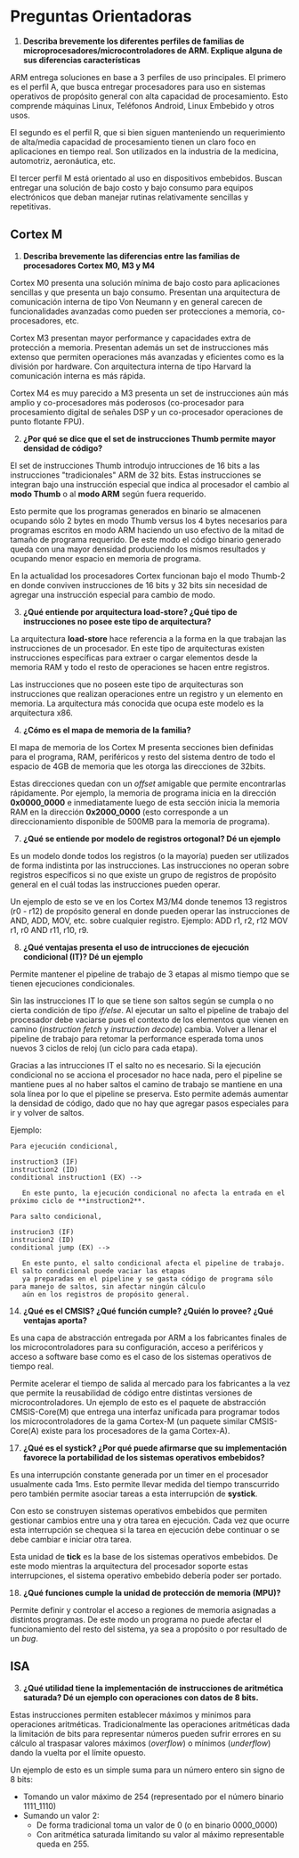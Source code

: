 # Preguntas Orientadoras

1. **Describa brevemente los diferentes perfiles de familias de
   microprocesadores/microcontroladores de ARM. Explique alguna de sus diferencias
   características**

ARM entrega soluciones en base a 3 perfiles de uso principales. El primero es el perfil A, que busca entregar procesadores para uso en sistemas operativos de propósito general con alta capacidad de procesamiento. Esto comprende máquinas Linux, Teléfonos Android, Linux Embebido y otros usos.

El segundo es el perfil R, que si bien siguen manteniendo un requerimiento de alta/media capacidad de procesamiento tienen un claro foco en aplicaciones en tiempo real. Son utilizados en la industria de la medicina, automotriz, aeronáutica, etc.

El tercer perfil M está orientado al uso en dispositivos embebidos. Buscan entregar una solución de bajo costo y bajo consumo para equipos electrónicos que deban manejar rutinas relativamente sencillas y repetitivas.

## Cortex M

1. **Describa brevemente las diferencias entre las familias de procesadores Cortex M0, M3 y M4**

Cortex M0 presenta una solución mínima de bajo costo para aplicaciones sencillas
y que presenta un bajo consumo. Presentan una arquitectura de comunicación interna
de tipo Von Neumann y en general carecen de funcionalidades avanzadas como pueden
ser protecciones a memoria, co-procesadores, etc.

Cortex M3 presentan mayor performance y capacidades extra de protección a
memoria. Presentan además un set de instrucciones más extenso que permiten
operaciones más avanzadas y eficientes como es la división por hardware. Con
arquitectura interna de tipo Harvard la comunicación interna es más rápida.

Cortex M4 es muy parecido a M3 presenta un set de instrucciones aún más amplio
y co-procesadores más poderosos (co-procesador para procesamiento digital de
señales DSP y un co-procesador operaciones de punto flotante FPU).

2. **¿Por qué se dice que el set de instrucciones Thumb permite mayor densidad de código?**

El set de instrucciones Thumb introdujo intrucciones de 16 bits a las instrucciones "tradicionales" ARM de 32 bits.
Estas instrucciones se integran bajo una instrucción especial que indica al procesador el cambio al **modo Thumb** o
al **modo ARM** según fuera requerido.

Esto permite que los programas generados en binario se almacenen ocupando sólo 2 bytes en modo Thumb versus los 4 bytes
necesarios para programas escritos en modo ARM haciendo un uso efectivo de la mitad de tamaño de programa requerido. De
este modo el código binario generado queda con una mayor densidad produciendo los mismos resultados y ocupando menor
espacio en memoria de programa.

En la actualidad los procesadores Cortex funcionan bajo el modo Thumb-2 en donde conviven instrucciones de 16 bits y
32 bits sin necesidad de agregar una instrucción especial para cambio de modo.

3. **¿Qué entiende por arquitectura load-store? ¿Qué tipo de instrucciones no posee este tipo de arquitectura?**

La arquitectura **load-store** hace referencia a la forma en la que trabajan las instrucciones de un procesador.
En este tipo de arquitecturas existen instrucciones específicas para extraer o cargar elementos desde la memoria RAM y
todo el resto de operaciones se hacen entre registros.

Las instrucciones que no poseen este tipo de arquitecturas son instrucciones que realizan operaciones entre un registro
y un elemento en memoria. La arquitectura más conocida que ocupa este modelo es la arquitectura x86.

4. **¿Cómo es el mapa de memoria de la familia?**

El mapa de memoria de los Cortex M presenta secciones bien definidas para el programa, RAM, periféricos y resto del sistema dentro de todo el espacio de 4GB de memoria que les otorga las direcciones de 32bits.

Estas direcciones quedan con un *offset* amigable que permite encontrarlas rápidamente. Por ejemplo, la memoria de programa inicia en la dirección **0x0000_0000** e inmediatamente luego de esta sección inicia la memoria RAM en la dirección **0x2000_0000** (esto corresponde a un direccionamiento disponible de 500MB para la memoria de programa).

7. **¿Qué se entiende por modelo de registros ortogonal? Dé un ejemplo**

Es un modelo donde todos los registros (o la mayoría) pueden ser utilizados de forma indistinta por las instrucciones.
Las instrucciones no operan sobre registros específicos si no que existe un grupo de registros de propósito general en
el cuál todas las instrucciones pueden operar.

Un ejemplo de esto se ve en los Cortex M3/M4 donde tenemos 13 registros (r0 - r12) de propósito general en donde pueden operar
las instrucciones de AND, ADD, MOV, etc. sobre cualquier registro. Ejemplo: ADD r1, r2, r12 MOV r1, r0 AND r11, r10, r9.

8. **¿Qué ventajas presenta el uso de intrucciones de ejecución condicional (IT)? Dé un ejemplo**

Permite mantener el pipeline de trabajo de 3 etapas al mismo tiempo que se tienen ejecuciones condicionales.

Sin las instrucciones IT lo que se tiene son saltos según se cumpla o no cierta condición de tipo _if/else_. Al ejecutar
un salto el pipeline de trabajo del procesador debe vaciarse pues el contexto de los elementos que vienen en camino
(_instruction fetch_ y _instruction decode_) cambia. Volver a llenar el pipeline de trabajo para retomar la performance
esperada toma unos nuevos 3 ciclos de reloj (un ciclo para cada etapa).

Gracias a las intrucciones IT el salto no es necesario. Si la ejecución condicional no se acciona el procesador no hace
nada, pero el pipeline se mantiene pues al no haber saltos el camino de trabajo se mantiene en una sola línea por lo
que el pipeline se preserva. Esto permite además aumentar la densidad de código, dado que no hay que agregar pasos
especiales para ir y volver de saltos.

Ejemplo:

```
Para ejecución condicional,

instruction3 (IF)
instruction2 (ID)
conditional instruction1 (EX) -->

   En este punto, la ejecución condicional no afecta la entrada en el próximo ciclo de **instruction2**.

Para salto condicional,

instrucion3 (IF)
instrucion2 (ID)
conditional jump (EX) -->

   En este punto, el salto condicional afecta el pipeline de trabajo. El salto condicional puede vaciar las etapas
   ya preparadas en el pipeline y se gasta código de programa sólo para manejo de saltos, sin afectar ningún cálculo
   aún en los registros de propósito general.
```

14. **¿Qué es el CMSIS? ¿Qué función cumple? ¿Quién lo provee? ¿Qué ventajas aporta?**

Es una capa de abstracción entregada por ARM a los fabricantes finales de los microcontroladores para su configuración,
acceso a periféricos y acceso a software base como es el caso de los sistemas operativos de tiempo real.

Permite acelerar el tiempo de salida al mercado para los fabricantes a la vez que permite la reusabilidad de código
entre distintas versiones de microcontroladores. Un ejemplo de esto es el paquete de abstracción CMSIS-Core(M) que entrega
una interfaz unificada para programar todos los microcontroladores de la gama Cortex-M (un paquete similar CMSIS-Core(A)
existe para los procesadores de la gama Cortex-A).

17. **¿Qué es el systick? ¿Por qué puede afirmarse que su implementación favorece la portabilidad de los sistemas operativos embebidos?**

Es una interrupción constante generada por un timer en el procesador usualmente cada 1ms. Esto permite llevar medida del tiempo transcurrido pero también permite asociar tareas a esta interrupción de **systick**.

Con esto se construyen sistemas operativos embebidos que permiten gestionar cambios entre una y otra tarea en ejecución. Cada vez que ocurre esta interrupción se chequea si la tarea en ejecución debe continuar o se debe cambiar e iniciar otra tarea.

Esta unidad de **tick** es la base de los sistemas operativos embebidos. De este modo mientras la arquitectura del procesador soporte estas interrupciones, el sistema operativo embebido debería poder ser portado.

18. **¿Qué funciones cumple la unidad de protección de memoria (MPU)?**

Permite definir y controlar el acceso a regiones de memoria asignadas a distintos programas. De este modo un programa no puede afectar el funcionamiento del resto del sistema, ya sea a propósito o por resultado de un *bug*.

## ISA

3. **¿Qué utilidad tiene la implementación de instrucciones de aritmética saturada? Dé un ejemplo con operaciones con datos de 8 bits.**

Estas instrucciones permiten establecer máximos y minimos para operaciones aritméticas. Tradicionalmente las operaciones
aritméticas dada la limitación de bits para representar números pueden sufrir errores en su cálculo al traspasar valores
máximos (_overflow_) o mínimos (_underflow_) dando la vuelta por el límite opuesto.

Un ejemplo de esto es un simple suma para un número entero sin signo de 8 bits:
* Tomando un valor máximo de 254 (representado por el número binario 1111_1110)
* Sumando un valor 2:
   * De forma tradicional toma un valor de 0 (o en binario 0000_0000)
   * Con aritmética saturada limitando su valor al máximo representable queda en 255.
